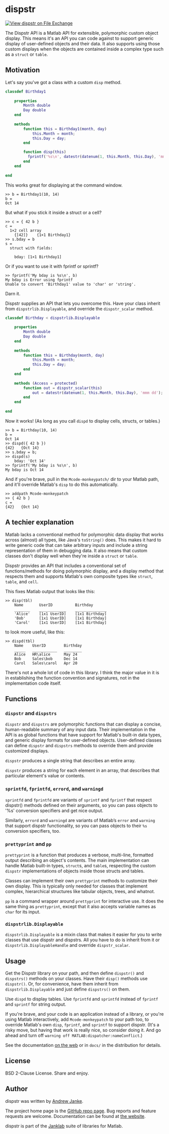 # dispstr

[![View dispstr on File Exchange](https://www.mathworks.com/matlabcentral/images/matlab-file-exchange.svg)](https://www.mathworks.com/matlabcentral/fileexchange/73960-dispstr)

The Dispstr API is a Matlab API for extensible, polymorphic custom object display. This means it's an API you can code against to support generic display of user-defined objects and their data. It also supports using those custom displays when the objects are contained inside a complex type such as a `struct` or `table`.

## Motivation

Let's say you've got a class with a custom `disp` method.

```matlab
classdef Birthday1
    
    properties
        Month double
        Day double
    end
    
    methods
        function this = Birthday1(month, day)
            this.Month = month;
            this.Day = day;
        end

        function disp(this)
          fprintf('%s\n', datestr(datenum(1, this.Month, this.Day), 'mmm dd'));
        end
    end
    
end
```

This works great for displaying at the command window.

```
>> b = Birthday1(10, 14)
b = 
Oct 14
```

But what if you stick it inside a struct or a cell?

```
>> c = { 42 b }
c =
  1×2 cell array
    {[42]}    {1×1 Birthday1}
>> s.bday = b
s = 
  struct with fields:

    bday: [1×1 Birthday1]
```

Or if you want to use it with fprintf or sprintf?

```
>> fprintf('My bday is %s\n', b)
My bday is Error using fprintf
Unable to convert 'Birthday1' value to 'char' or 'string'. 
```

Darn it.

Dispstr supplies an API that lets you overcome this. Have your class inherit from `dispstrlib.Displayable`, and override the `dispstr_scalar` method.

```matlab
classdef Birthday < dispstrlib.Displayable
    
    properties
        Month double
        Day double
    end
    
    methods
        function this = Birthday(month, day)
            this.Month = month;
            this.Day = day;
        end
    end
    
    methods (Access = protected)
        function out = dispstr_scalar(this)
            out = datestr(datenum(1, this.Month, this.Day), 'mmm dd');
        end
    end
    
end
```

Now it works! (As long as you call `dispd` to display cells, structs, or tables.)

```
>> b = Birthday(10, 14)
b = 
Oct 14
>> dispd({ 42 b })
{42}   {Oct 14}
>> s.bday = b;
>> dispd(s)
    bday: 'Oct 14'
>> fprintf('My bday is %s\n', b)
My bday is Oct 14
```

And if you're brave, pull in the `Mcode-monkeypatch/` dir to your Matlab path, and it'll override Matlab's `disp` to do this automatically.

```
>> addpath Mcode-monkeypatch
>> { 42 b }
c =
{42}   {Oct 14}
```

## A techier explanation

Matlab lacks a conventional method for polymorphic data display that works across (almost) all types, like Java's `toString()` does. This makes it hard to write generic code that can take arbitrary inputs and include a string representation of them in debugging data. It also means that custom classes don't display well when they're inside a `struct` or `table`.

Dispstr provides an API that includes a conventional set of functions/methods for doing polymorphic display, and a display method that respects them and supports Matlab's own composite types like `struct`, `table`, and `cell`.

This fixes Matlab output that looks like this:

```
>> disp(tbl)
    Name       UserID          Birthday
    _______    ____________    ______________
    'Alice'    [1x1 UserID]    [1x1 Birthday]
    'Bob'      [1x1 UserID]    [1x1 Birthday]
    'Carol'    [1x1 UserID]    [1x1 Birthday]
```

to look more useful, like this:

```
>> dispd(tbl)
    Name    UserID        Birthday
    _____   ___________   ________
    Alice   HR\alice      May 24  
    Bob     Sales\bob     Dec 14  
    Carol   Sales\carol   Apr 20  
```

There's not a whole lot of code in this library. I think the major value in it is in establishing the function convention and signatures, not in the implementation code itself.

## Functions

### `dispstr` and `dispstrs`

`dispstr` and `dispstrs` are polymorphic functions that can display a concise, human-readable summary of any input data. Their implementation in the API is as global functions that have support for Matlab's built-in data types, and generic display formats for user-defined objects. User-defined classes can define `dispstr` and `dispstrs` methods to override them and provide customized displays.

`dispstr` produces a single string that describes an entire array.

`dispstr` produces a string for each element in an array, that describes that particular element's value or contents.

### `sprintfd`, `fprintfd`, `errord`, and `warningd`

`sprintfd` and `fprintfd` are variants of `sprintf` and `fprintf` that respect dispstr() methods defined on their arguments, so you can pass objects to '%s' conversion specifiers and get nice output.

Similarly, `errord` and `warningd` are variants of Matlab’s `error` and `warning` that support dispstr functionality, so you can pass objects to their `%s` conversion specifiers, too.

### `prettyprint` and `pp`

`prettyprint` is a function that produces a verbose, multi-line, formatted output describing an object's contents. The main implementation can handle Matlab built-in types, `struct`s, and `table`s, respecting the custom `dispstr` implementations of objects inside those structs and tables.

Classes can implement their own `prettyprint` methods to customize their own display. This is typically only needed for classes that implement complex, hierarchical structures like tabular objects, trees, and whatnot.

`pp` is a command wrapper around `prettyprint` for interactive use. It does the same thing as `prettyprint`, except that it also accepts variable names as `char` for its input.

### `dispstrlib.Displayable`

`dispstrlib.Displayable` is a mixin class that makes it easier for you to write classes that use dispstr and dispstrs. All you have to do is inherit from it or `dispstrlib.DisplayableHandle` and override `dispstr_scalar`.

## Usage

Get the Dispstr library on your path, and then define `dispstr()` and `dispstrs()` methods on your classes. Have their `disp()` methods use `dispstr()`. Or, for convenience, have them inherit from `dispstrlib.Displayable` and just define `dispstrs()` on them.

Use `dispd` to display tables. Use `fprintfd` and `sprintfd` instead of `fprintf` and `sprintf` for string output.

If you're brave, and your code is an application instead of a library, or you're using Matlab interactively, add `Mcode-monkeypatch` to your path too, to override Matlab's own `disp`, `fprintf`, and `sprintf` to support dispstr. (It's a risky move, but having that work is really nice, so consider doing it. And go ahead and turn off `warning off MATLAB:dispatcher:nameConflict`.)

See the documentation [on the web](http://dispstr.janklab.net) or in `docs/` in the distribution for details.

## License

BSD 2-Clause License. Share and enjoy.

## Author

dispstr was written by [Andrew Janke](https://apjanke.net).

The project home page is the [GitHub repo page](https://github.com/janklab/dispstr). Bug reports and feature requests are welcome. Documentation can be found at [the website](https://dispstr.janklab.net).

dispstr is part of the [Janklab](https://janklab.net) suite of libraries for Matlab.

